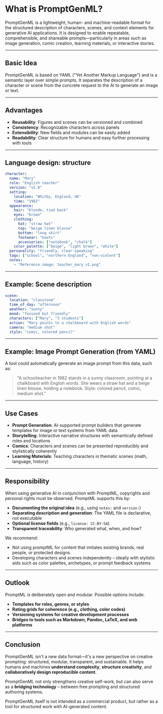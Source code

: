 # What is PromptGenML?

PromptGenML is a lightweight, human- and machine-readable format for the structured description of characters, scenes, and context elements for generative AI applications. It is designed to enable repeatable, comprehensible, and shareable prompts—particularly in areas such as image generation, comic creation, learning materials, or interactive stories.

---

## Basic Idea

PromptGenML is based on YAML ("Yet Another Markup Language") and is a semantic layer over simple prompts. It separates the description of a character or scene from the concrete request to the AI to generate an image or text.

---

## Advantages

- **Reusability**: Figures and scenes can be versioned and combined
- **Consistency**: Recognizable characters across panels
- **Extensibility**: New fields and modules can be easily added
- **Readability**: Clear structure for humans and easy further processing with tools

---

## Language design: structure

```yaml
character:
  name: "Mary"
  role: "English teacher"
  version: "v1.0"
  setting:
    location: "Whitby, England, UK"
    time: "1982"
  appearance:
    hair: "blonde, tied back"
    eyes: "brown"
    clothing:
      hat: "straw hat"
      top: "beige linen blouse"
      bottom: "long skirt"
      footwear: "boots"
      accessories: ["notebook", "chalk"]
    color_palette: ["beige", "light brown", "white"]
  personality: "friendly, clear-speaking"
  tags: ["school", "northern England", "non-violent"]
  notes:
    - "Reference image: teacher_mary_v1.png"
```

---

## Example: Scene description

```yaml
scene:
  location: "classroom"
  time_of_day: "afternoon"
  weather: "sunny"
  mood: "focused but friendly"
  characters: ["Mary", "3 students"]
  action: "Mary points to a chalkboard with English words"
  camera: "medium shot"
  style: "comic, colored pencil"
```

---

## Example: Image Prompt Generation (from YAML)

A tool could automatically generate an image prompt from this data, such as:

> "A schoolteacher in 1982 stands in a sunny classroom, pointing at a chalkboard with English words. She wears a straw hat and a beige linen blouse, holding a notebook. Style: colored pencil, comic, medium shot."
 
---

## Use Cases

- **Prompt Generation**: AI-supported prompt builders that generate templates for image or text systems from YAML data
- **Storytelling**: Interactive narrative structures with semantically defined roles and locations
- **Comics**: Characters and scenes can be presented reproducibly and stylistically coherently
- **Learning Materials**: Teaching characters in thematic scenes (math, language, history)
  
---

## Responsibility

When using generative AI in conjunction with PromptML, copyrights and personal rights must be observed. PromptML supports this by:

- **Documenting the original idea** (e.g., using `notes:` and `version:`)
- **Separating description and generation**: The YAML file is declarative, not executable
- **Optional license fields** (e.g., `license: CC-BY-SA`)
- **Transparent traceability**: Who generated what, when, and how?

We recommend:
- Not using promptML for content that imitates existing brands, real people, or protected designs
- Developing characters and scenes independently – ideally with stylistic aids such as color palettes, archetypes, or prompt feedback systems
  
---

## Outlook

PromptML is deliberately open and modular. Possible options include:

- **Templates for roles, genres, or styles**
- **Rating grids for coherence (e.g., clothing, color codes)**
- **Versioning systems for creative development processes**
- **Bridges to tools such as Markdown, Pandoc, LaTeX, and web platforms**

---

## Conclusion

PromptGenML isn't a new data format—it's a new perspective on creative prompting: structured, modular, transparent, and sustainable. It helps humans and machines **understand complexity**, **structure creativity**, and **collaboratively design reproducible content**.

PromptGenML not only strengthens creative self-work, but can also serve as a **bridging technology** – between free prompting and structured authoring systems.

PromptGenML itself is not intended as a commercial product, but rather as a tool for structured work with AI-generated content. 
